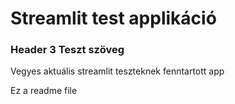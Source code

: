 # Streamlit test applikáció

### Header 3 Teszt szöveg

Vegyes aktuális streamlit teszteknek fenntartott app

Ez a readme file
